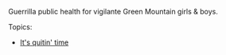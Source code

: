 Guerrilla public health for vigilante Green Mountain girls & boys. 

Topics:

- [It's quitin' time](./quit/)
